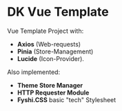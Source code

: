 # DK Vue Template

Vue Template Project with:
- **Axios** (Web-requests)
- **Pinia** (Store-Management)
- **Lucide** (Icon-Provider).
  
Also implemented:
- **Theme Store Manager**
- **HTTP Requester Module**
- **Fyshi.CSS** basic "tech" Stylesheet
